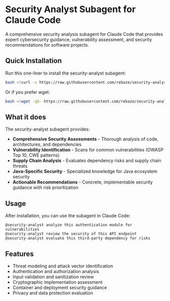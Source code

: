 # Security Analyst Subagent for Claude Code

A comprehensive security analysis subagent for Claude Code that provides expert cybersecurity guidance, vulnerability assessment, and security recommendations for software projects.

## Quick Installation

Run this one-liner to install the security-analyst subagent:

```bash
bash <(curl -s https://raw.githubusercontent.com/rebaze/security-analyst/refs/heads/main/install.sh)
```

Or if you prefer wget:

```bash
bash <(wget -qO- https://raw.githubusercontent.com/rebaze/security-analyst/refs/heads/main/install.sh)
```

## What it does

The security-analyst subagent provides:

- **Comprehensive Security Assessments** - Thorough analysis of code, architectures, and dependencies
- **Vulnerability Identification** - Scans for common vulnerabilities (OWASP Top 10, CWE patterns)
- **Supply Chain Analysis** - Evaluates dependency risks and supply chain threats
- **Java-Specific Security** - Specialized knowledge for Java ecosystem security
- **Actionable Recommendations** - Concrete, implementable security guidance with risk prioritization

## Usage

After installation, you can use the subagent in Claude Code:

```
@security-analyst analyze this authentication module for vulnerabilities
@security-analyst review the security of this API endpoint
@security-analyst evaluate this third-party dependency for risks
```

## Features

- Threat modeling and attack vector identification
- Authentication and authorization analysis
- Input validation and sanitization review
- Cryptographic implementation assessment
- Container and deployment security guidance
- Privacy and data protection evaluation
